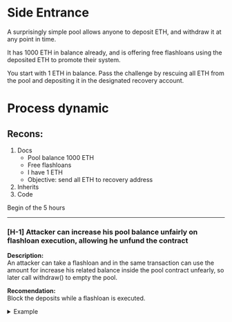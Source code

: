 # Side Entrance

A surprisingly simple pool allows anyone to deposit ETH, and withdraw it at any point in time.

It has 1000 ETH in balance already, and is offering free flashloans using the deposited ETH to promote their system.

You start with 1 ETH in balance. Pass the challenge by rescuing all ETH from the pool and depositing it in the designated recovery account.


# Process dynamic
## Recons:
1. Docs
    - Pool balance 1000 ETH
    - Free flashloans
    - I have 1 ETH
    - Objective: send all ETH to recovery address
2. Inherits
3. Code

Begin of the 5 hours


-----------------------------------------------------------

### [H-1] Attacker can increase his pool balance unfairly on flashloan execution, allowing he unfund the contract

**Description:**\
An attacker can take a flashloan and in the same transaction can use the amount for increase his related balance inside the pool contract unfearly, so later call withdraw() to empty the pool.

**Recomendation:**\
Block the deposits while a flashloan is executed.

<details>
<summary>Example</summary>

```diff
contract SideEntranceLenderPool {
    mapping(address => uint256) public balances;
+   bool onFlashloan = false;

    error RepayFailed();
+   error FlashLoanTaked();

    event Deposit(address indexed who, uint256 amount);
    event Withdraw(address indexed who, uint256 amount);

    function deposit() external payable {
+       if (!onFlashloan) {
+           revert FlashLoanTaked();
+       }
        unchecked {
            balances[msg.sender] += msg.value;
        }
        emit Deposit(msg.sender, msg.value);
    }

    function withdraw() external {
        uint256 amount = balances[msg.sender];
        delete balances[msg.sender];
        emit Withdraw(msg.sender, amount);

        SafeTransferLib.safeTransferETH(msg.sender, amount);
    }

    function flashLoan(uint256 amount) external {
+       onFlashloan = true;
        uint256 balanceBefore = address(this).balance;

        IFlashLoanEtherReceiver(msg.sender).execute{value: amount}();

+       onFlashloan = false;

        if (address(this).balance < balanceBefore) {
            revert RepayFailed();
        }
    }
}
```

</details>